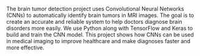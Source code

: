 The brain tumor detection project uses Convolutional Neural Networks (CNNs) to automatically identify brain tumors in MRI images. The goal is to create an accurate and reliable system to help doctors diagnose brain disorders more easily. We use Python along with TensorFlow and Keras to build and train the CNN model. This project shows how CNNs can be used in medical imaging to improve healthcare and make diagnoses faster and more effective.
